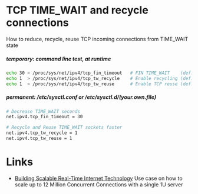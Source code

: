 # TCP TIME_WAIT and recycle connections
How to reduce, recycle, reuse TCP incoming connections from TIME_WAIT state
##### temporary: command line test, at runtime
```sh
echo 30 > /proc/sys/net/ipv4/tcp_fin_timeout   # FIN TIME_WAIT    (def:60)
echo 1  > /proc/sys/net/ipv4/tcp_tw_recycle    # Enable recycling (def: 0)
echo 1  > /proc/sys/net/ipv4/tcp_tw_reuse      # Enable TCP reuse (def: 0)
```
##### permanent: /etc/sysctl.conf or /etc/sysctl.d/(your.own.file)
```sh
# Decrease TIME_WAIT seconds
net.ipv4.tcp_fin_timeout = 30

# Recycle and Reuse TIME_WAIT sockets faster
net.ipv4.tcp_tw_recycle = 1
net.ipv4.tcp_tw_reuse = 1
```

# Links
- [Building Scalable Real-Time Internet Technology](https://mrotaru.wordpress.com/2013/10/10/scaling-to-12-million-concurrent-connections-how-migratorydata-did-it/)
    Use case on how to scale up to 12 Million Concurrent Connections with a single 1U server
